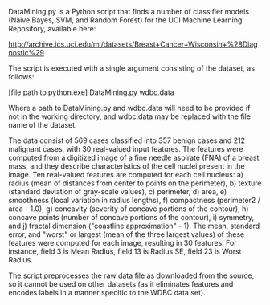 DataMining.py is a Python script that finds a number of classifier models (Naive Bayes, SVM, and Random Forest)
for the UCI Machine Learning Repository, available here:

http://archive.ics.uci.edu/ml/datasets/Breast+Cancer+Wisconsin+%28Diagnostic%29

The script is executed with a single argument consisting of the dataset, as follows:

[file path to python.exe] DataMining.py wdbc.data

Where a path to DataMining.py and wdbc.data will need to be provided if not in the working directory, and
wdbc.data may be replaced with the file name of the dataset.

The data consist of 569 cases classified into 357 benign cases and 212 malignant cases, with 30 real-valued
input features. The features were computed from a digitized image of a fine needle aspirate (FNA) of a
breast mass, and they describe characteristics of the cell nuclei present in the image. Ten real-valued
features are computed for each cell nucleus: a) radius (mean of distances from center to points on the
perimeter), b) texture (standard deviation of gray-scale values), c) perimeter, d) area, e) smoothness
(local variation in radius lengths), f) compactness (perimeter2 / area - 1.0), g) concavity (severity of
concave portions of the contour), h) concave points (number of concave portions of the contour), i) symmetry,
and j) fractal dimension ("coastline approximation" - 1). The mean, standard error, and "worst" or largest
(mean of the three largest values) of these features were computed for each image, resulting in 30 features.
For instance, field 3 is Mean Radius, field 13 is Radius SE, field 23 is Worst Radius.

The script preprocesses the raw data file as downloaded from the source, so it cannot be used on other
datasets (as it eliminates features and encodes labels in a manner specific to the WDBC data set).